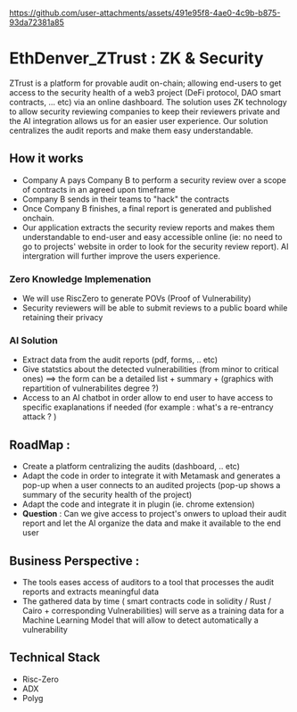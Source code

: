 

https://github.com/user-attachments/assets/491e95f8-4ae0-4c9b-b875-93da72381a85



# EthDenver_ZTrust : ZK & Security
ZTrust is a platform for provable audit on-chain; allowing end-users to get access to the security health of a web3 project (DeFi protocol, DAO smart contracts, ... etc) via an online dashboard.
The solution uses ZK technology to allow security reviewing companies to keep their reviewers private and the AI integration allows us for an easier user experience. 
Our solution centralizes the audit reports and make them easy understandable.

## How it works
-  Company A pays Company B to perform a security review over a scope of contracts in an agreed upon timeframe
- Company B sends in their teams to "hack" the contracts
- Once Company B finishes, a final report is generated and published onchain. 
- Our application extracts the security review reports and makes them understandable to end-user and easy accessible online (ie: no need to go to projects' website in order to look for the security review report). AI intergration will further improve the users experience. 

### Zero Knowledge Implemenation
- We will use RiscZero to generate POVs (Proof of Vulnerability)
- Security reviewers will be able to submit reviews to a public board while retaining their privacy

### AI Solution
- Extract data from the audit reports (pdf, forms, .. etc)
- Give statstics about the detected vulnerabilities (from minor to critical ones) ==> the form can be a detailed list + summary + (graphics with repartition of vulnerabilites degree ?) 
- Access to an AI chatbot in order allow to end user to have access to specific exaplanations if needed (for example : what's a re-entrancy attack ? )

## RoadMap :
- Create a  platform centralizing the audits (dashboard, .. etc)
- Adapt the code in order to integrate it with Metamask and generates a pop-up when a user connects to an audited projects (pop-up shows a summary of the security health of the project)
- Adapt the code and integrate it in plugin (ie. chrome extension)
- **Question** : Can we give access to project's onwers to upload their audit report and let the AI organize the data and make it available to the end user 

## Business Perspective : 
- The tools eases access of auditors to a tool that processes the audit reports and extracts meaningful data
- The gathered data by time ( smart contracts code in solidity / Rust / Cairo + corresponding Vulnerabilities) will serve as a training data for a Machine Learning Model that will allow to detect automatically a vulnerability

## Technical Stack 
- Risc-Zero
- ADX
- Polyg
